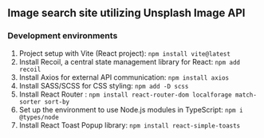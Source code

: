 ## Image search site utilizing Unsplash Image API

### Development environments

1. Project setup with Vite (React project): `npm install vite@latest` <br />
2. Install Recoil, a central state management library for React: `npm add recoil`  <br />
3. Install Axios for external API communication: `npm install axios`  <br />
4. Install SASS/SCSS for CSS styling: `npm add -D scss`  <br />
5. Install React Router : `npm install react-router-dom localforage match-sorter sort-by`  <br />
6. Set up the environment to use Node.js modules in TypeScript: `npm i @types/node`  <br />
7. Install React Toast Popup library: `npm install react-simple-toasts`  <br />
